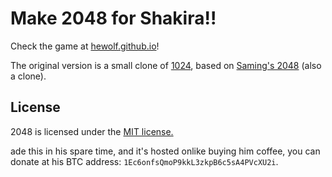 # Make 2048 for Shakira!!

Check the game at [hewolf.github.io](hewolf.github.io)!

The original version is a small clone of [1024](https://play.google.com/store/apps/details?id=com.veewo.a1024), based on [Saming's 2048](http://saming.fr/p/2048/) (also a clone).

## License
2048 is licensed under the [MIT license.](https://github.com/gabrielecirulli/2048/blob/master/LICENSE.txt)

ade this in his spare time, and it's hosted onlike buying him coffee, you can donate at his BTC address: `1Ec6onfsQmoP9kkL3zkpB6c5sA4PVcXU2i`.
